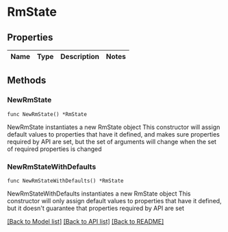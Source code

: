 # RmState

## Properties

Name | Type | Description | Notes
------------ | ------------- | ------------- | -------------

## Methods

### NewRmState

`func NewRmState() *RmState`

NewRmState instantiates a new RmState object
This constructor will assign default values to properties that have it defined,
and makes sure properties required by API are set, but the set of arguments
will change when the set of required properties is changed

### NewRmStateWithDefaults

`func NewRmStateWithDefaults() *RmState`

NewRmStateWithDefaults instantiates a new RmState object
This constructor will only assign default values to properties that have it defined,
but it doesn't guarantee that properties required by API are set


[[Back to Model list]](../README.md#documentation-for-models) [[Back to API list]](../README.md#documentation-for-api-endpoints) [[Back to README]](../README.md)


